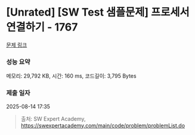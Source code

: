 # [Unrated] [SW Test 샘플문제] 프로세서 연결하기 - 1767 

[문제 링크](https://swexpertacademy.com/main/code/problem/problemDetail.do?contestProbId=AV4suNtaXFEDFAUf) 

### 성능 요약

메모리: 29,792 KB, 시간: 160 ms, 코드길이: 3,795 Bytes

### 제출 일자

2025-08-14 17:35



> 출처: SW Expert Academy, https://swexpertacademy.com/main/code/problem/problemList.do